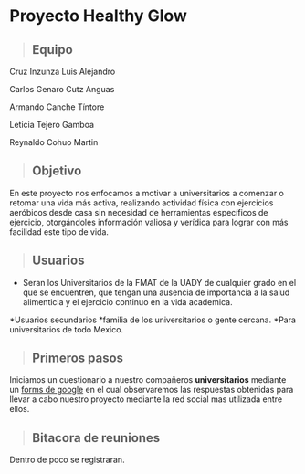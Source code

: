 # Proyecto Healthy Glow

> ## Equipo
Cruz Inzunza Luis Alejandro

Carlos Genaro Cutz Anguas

Armando Canche Tíntore 

Leticia Tejero Gamboa 

Reynaldo Cohuo Martin 

> ## Objetivo
En este proyecto nos enfocamos a motivar a universitarios a comenzar o retomar una vida más activa, realizando actividad física con ejercicios aeróbicos desde casa sin necesidad de herramientas específicos de ejercicio, otorgándoles información valiosa y verídica para lograr con más facilidad este tipo de vida.

> ## Usuarios
* Seran los Universitarios de la FMAT de la UADY de cualquier grado en el que se encuentren, que tengan una ausencia de importancia a la salud alimenticia y el ejercicio continuo en la vida academica.

*Usuarios secundarios
    *familia de los universitarios o gente cercana.
    *Para universitarios de todo Mexico. 

> ## Primeros pasos
Iniciamos un cuestionario a nuestro compañeros **universitarios** mediante un [forms de google](https://docs.google.com/forms/d/e/1FAIpQLSclARY71lZsVBsoMQEKyx9lgtu7nL6Svs0LmfPxBnMnsZrXYw/viewform?usp=sf_link "cuestionario") en el cual observaremos las respuestas obtenidas para llevar a cabo nuestro proyecto mediante la red social mas utilizada entre ellos.

>## Bitacora de reuniones
Dentro de poco se registraran.